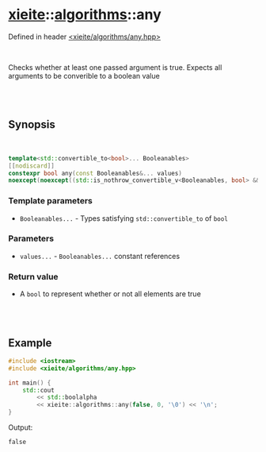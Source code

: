 # [xieite](../xieite.md)::[algorithms](../algorithms.md)::any
Defined in header [<xieite/algorithms/any.hpp>](../../include/xieite/algorithms/any.hpp)

<br/>

Checks whether at least one passed argument is true. Expects all arguments to be converible to a boolean value

<br/><br/>

## Synopsis

<br/>

```cpp
template<std::convertible_to<bool>... Booleanables>
[[nodiscard]]
constexpr bool any(const Booleanables&... values)
noexcept(noexcept((std::is_nothrow_convertible_v<Booleanables, bool> && ...)));
```
### Template parameters
- `Booleanables...` - Types satisfying `std::convertible_to` of `bool`
### Parameters
- `values...` - `Booleanables...` constant references
### Return value
- A `bool` to represent whether or not all elements are true

<br/><br/>

## Example
```cpp
#include <iostream>
#include <xieite/algorithms/any.hpp>

int main() {
	std::cout
		<< std::boolalpha
		<< xieite::algorithms::any(false, 0, '\0') << '\n';
}
```
Output:
```
false
```
